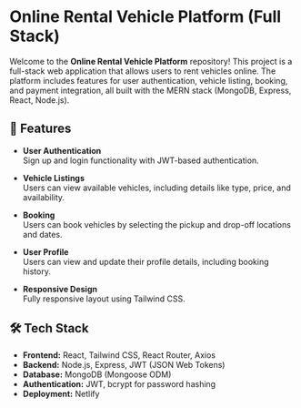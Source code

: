 # Online Rental Vehicle Platform (Full Stack)

Welcome to the **Online Rental Vehicle Platform** repository! This project is a full-stack web application that allows users to rent vehicles online. The platform includes features for user authentication, vehicle listing, booking, and payment integration, all built with the MERN stack (MongoDB, Express, React, Node.js).

## 🚀 Features

- **User Authentication**  
  Sign up and login functionality with JWT-based authentication.
  
- **Vehicle Listings**  
  Users can view available vehicles, including details like type, price, and availability.
  
- **Booking**  
  Users can book vehicles by selecting the pickup and drop-off locations and dates.

- **User Profile**  
  Users can view and update their profile details, including booking history.

- **Responsive Design**  
  Fully responsive layout using Tailwind CSS.

## 🛠 Tech Stack

- **Frontend:** React, Tailwind CSS, React Router, Axios  
- **Backend:** Node.js, Express, JWT (JSON Web Tokens)  
- **Database:** MongoDB (Mongoose ODM)  
- **Authentication:** JWT, bcrypt for password hashing  
- **Deployment:**  Netlify 



